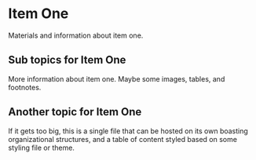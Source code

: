 # Item One
Materials and information about item one.

## Sub topics for Item One
More information about item one.
Maybe some images, tables, and footnotes. 

## Another topic for Item One
If it gets too big, this is a single file that 
can be hosted on its own boasting organizational 
structures, and a table of content styled based on
some styling file or theme. 


